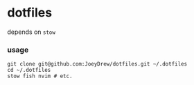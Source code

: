 # dotfiles


depends on `stow`

### usage

```
git clone git@github.com:JoeyDrew/dotfiles.git ~/.dotfiles
cd ~/.dotfiles
stow fish nvim # etc.
```
